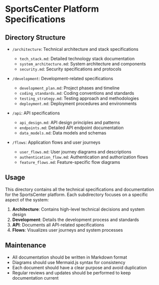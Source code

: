 # SportsCenter Platform Specifications

## Directory Structure

- `/architecture`: Technical architecture and stack specifications
  - `tech_stack.md`: Detailed technology stack documentation
  - `system_architecture.md`: System architecture and components
  - `security.md`: Security specifications and protocols

- `/development`: Development-related specifications
  - `development_plan.md`: Project phases and timeline
  - `coding_standards.md`: Coding conventions and standards
  - `testing_strategy.md`: Testing approach and methodologies
  - `deployment.md`: Deployment procedures and environments

- `/api`: API specifications
  - `api_design.md`: API design principles and patterns
  - `endpoints.md`: Detailed API endpoint documentation
  - `data_models.md`: Data models and schemas

- `/flows`: Application flows and user journeys
  - `user_flows.md`: User journey diagrams and descriptions
  - `authentication_flow.md`: Authentication and authorization flows
  - `feature_flows.md`: Feature-specific flow diagrams

## Usage

This directory contains all the technical specifications and documentation for the SportsCenter platform. Each subdirectory focuses on a specific aspect of the system:

1. **Architecture**: Contains high-level technical decisions and system design
2. **Development**: Details the development process and standards
3. **API**: Documents all API-related specifications
4. **Flows**: Visualizes user journeys and system processes

## Maintenance

- All documentation should be written in Markdown format
- Diagrams should use Mermaid.js syntax for consistency
- Each document should have a clear purpose and avoid duplication
- Regular reviews and updates should be performed to keep documentation current
